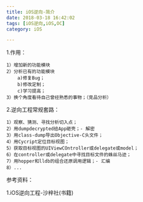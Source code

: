 ```yaml
---
title: iOS逆向-简介
date: 2018-03-18 16:42:02
tags: [iOS逆向,iOS,OC]
category: iOS

---
```


1.作用：

	1）增加新的功能模块
	2）分析已有的功能模块
		a)修复Bug；
		b)修改定制；
		c)学习提高；
	3）换个角度看待自己曾经熟悉的事物；（竞品分析）

2.逆向工程常规套路：

	1）观察、猜测、寻找分析切入点；
	2）用dumpdecrypted给App砸壳；- 解密
	3）用class-dump导出Objective-C头文件；
	4）用Cycript定位目标视图；
	5）获取目标视图的UIViewCOntroller或delegate或model；
	6）在controller或delegate中寻找目标文件的蛛丝马迹；
	7）用hopper和lldb的组合还原调用逻辑；- 汇编
	8）...




参考资料：

1.iOS逆向工程-沙梓社(书籍)